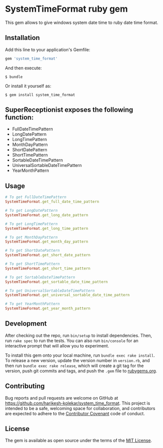 # SystemTimeFormat ruby gem

This gem allows to give windows system date time to ruby date time format.
## Installation

Add this line to your application's Gemfile:

```ruby
gem 'system_time_format'
```

And then execute:

    $ bundle

Or install it yourself as:

    $ gem install system_time_format

## SuperReceptionist exposes the following function:
  * FullDateTimePattern
  * LongDatePattern
  * LongTimePattern
  * MonthDayPattern
  * ShortDatePattern
  * ShortTimePattern
  * SortableDateTimePattern
  * UniversalSortableDateTimePattern
  * YearMonthPattern

## Usage
```ruby
# To get FullDateTimePattern
SystemTimeFormat.get_full_date_time_pattern

# To get LongDatePattern
SystemTimeFormat.get_long_date_pattern

# To get LongTimePattern
SystemTimeFormat.get_long_time_pattern

# To get MonthDayPattern
SystemTimeFormat.get_month_day_pattern

# To get ShortDatePattern
SystemTimeFormat.get_short_date_pattern

# To get ShortTimePattern
SystemTimeFormat.get_short_time_pattern

# To get SortableDateTimePattern
SystemTimeFormat.get_sortable_date_time_pattern

# To get UniversalSortableDateTimePattern
SystemTimeFormat.get_universal_sortable_date_time_pattern

# To get YearMonthPattern
SystemTimeFormat.get_year_month_pattern
```
## Development

After checking out the repo, run `bin/setup` to install dependencies. Then, run `rake spec` to run the tests. You can also run `bin/console` for an interactive prompt that will allow you to experiment.

To install this gem onto your local machine, run `bundle exec rake install`. To release a new version, update the version number in `version.rb`, and then run `bundle exec rake release`, which will create a git tag for the version, push git commits and tags, and push the `.gem` file to [rubygems.org](https://rubygems.org).

## Contributing

Bug reports and pull requests are welcome on GitHub at https://github.com/harikesh-kolekar/system_time_format. This project is intended to be a safe, welcoming space for collaboration, and contributors are expected to adhere to the [Contributor Covenant](contributor-covenant.org) code of conduct.


## License

The gem is available as open source under the terms of the [MIT License](http://opensource.org/licenses/MIT).


